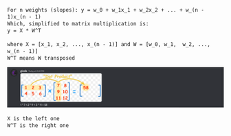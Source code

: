 
``` gio 
For n weights (slopes): y = w_0 + w_1x_1 + w_2x_2 + ... + w_(n - 1)x_(n - 1)
Which, simplified to matrix multiplication is:
y = X * W^T

where X = [x_1, x_2, ..., x_(n - 1)] and W = [w_0, w_1,  w_2, ..., w_(n - 1)]
W^T means W transposed
```

![](../z/aharo24%202023-03-01%20at%202.43.00%20PM.png)

``` gio
X is the left one
W^T is the right one
```
